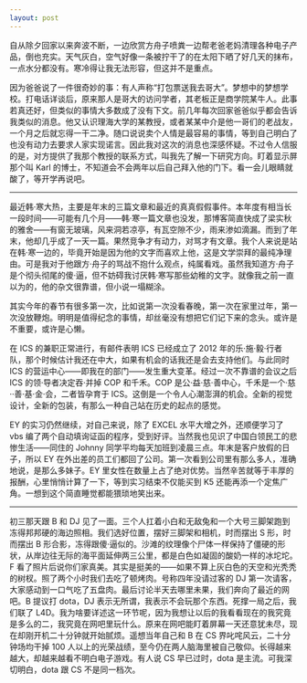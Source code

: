 ```yaml
---
layout: post
---
```


自从除夕回家以来奔波不断，一边欣赏方舟子喷粪一边帮老爸老妈清理各种电子产品，倒也充实。天气灰白，空气好像一条被拧干了的在太阳下晒了好几天的抹布，一点水分都没有。寒冷得让我无法形容，但这并不是重点。

因为爸爸说了一件很奇妙的事：有人声称“打包票送我去哥大”。梦想中的梦想学校。打电话详谈后，原来那人是哥大的访问学者，其老板正是商学院某牛人。此事若真还好，但类似的事情大多数成了没有下文。前几年每次回家爸爸似乎都会告诉我类似的消息。他又认识理海大学的某教授，或者某某中介是他一哥们的老战友，一个月之后就忘得一干二净。随口说说卖个人情是最容易的事情，等到自己明白了也没有动力去要求人家实现诺言。因此我对这次的消息也深感怀疑。不过令人信服的是，对方提供了我那个教授的联系方式，叫我先了解一下研究方向。盯着显示屏那个叫 Karl 的博士，不知道会不会两年以后自己拜入他的门下。看一会儿眼睛就酸了，等开学再说吧。

---

最近韩·寒大热，主要是年末的三篇文章和最近的真真假假事件。本年度有相当长一段时间——可能有几个月——韩·寒一篇文章也没发，那博客简直快成了梁实秋的雅舍——有窗无玻璃，风来洞若凉亭，有瓦空隙不少，雨来渗如滴漏。而到了年末，他却几乎成了一天一篇。果然竞争才有动力，对骂才有文章。我个人来说是站在韩·寒一边的，毕竟开始是因为他的文字而喜欢上他，这是文学崇拜的最纯净理由。可是我对于他跟方·舟子的骂战不抱什么观点，纯属看戏。虽然我知道方·舟子是个彻头彻尾的傻·逼，但不妨碍我讨厌韩·寒写那些幼稚的文字。就像我之前一直以为的，他的杂文很靠谱，但小说一塌糊涂。

其实今年的春节有很多第一次，比如说第一次没看春晚，第一次在家里过年，第一次没放鞭炮。明明是值得纪念的事情，却丝毫没有想把它们记下来的念头。或许是不重要，或许是心懒。

在 ICS 的兼职正常进行，有邮件表明 ICS 已经成立了 2012 年的乐·施·毅·行者队，那个时候估计我还在中大，如果有机会的话我还是会去支持他们。与此同时 ICS 的营运中心——即我在的部门——发生重大变革。经过一次不靠谱的会议之后 ICS 的领·导者决定吞·并掉 COP 和千禾。COP 是公·益·慈·善中心，千禾是一个·慈··善·基·金·会，二者皆孕育于 ICS。这倒是一个令人心潮澎湃的机会。全新的视觉设计，全新的包装，有那么一种自己站在历史的起点的感觉。

EY 的实习仍然继续，对自己来说，除了 EXCEL 水平大增之外，还顺便学习了 vbs 编了两个自动填询证函的程序，受到好评。当然我也见识了中国白领民工的悲惨生活——同住的 Johnny 同学平均每天加班到凌晨三点。年末是客户放假的日子，所以 EY 在外出差的员工们都回了公司。第一次看到公司里有那么多人，准确地说，是那么多妹子。EY 里女性在数量上占了绝对优势。当然辛苦就等于丰厚的报酬，心里悄悄计算了一下，等到实习结束不仅能买到 K5 还能再添一个定焦广角。一想到这个简直睡觉都能猥琐地笑出来。

---

初三那天跟 B 和 DJ 见了一面。三个人扛着小白和无敌兔和一个大号三脚架跑到冻得邦邦硬的海边照相。我们选好位置，摆好三脚架和相机，时而摆出 S 形，时而摆出 B 形合影，冻得跟傻·逼似的。沙滩的纹理像个尸体一样保持了僵硬的形状，从岸边往无际的海平面延伸两三公里，都是白色如凝固的酸奶一样的冰坨坨。F 看了照片后说你们家真美。其实是挺美的——如果不算上灰白色的天空和光秃秃的树杈。照了两个小时我们去吃了顿烤肉。号称四年没请过客的 DJ 第一次请客，大家感动到一口气吃了五盘肉。最后讨论半天去哪里未果，我们奔向了最近的网吧。B 提议打 dota，DJ 表示无所谓，我表示不会玩那个东西。死撑一局之后，我们联了 L4D。我为啥要详述这一环节呢，因为我想让以后的我看看现在的我究竟是多么的二，我究竟在网吧里玩什么。原来在网吧能盯着屏幕一天还意犹未尽，现在却刚开机二十分钟就开始腻烦。遥想当年自己和 B 在 CS 界叱咤风云，二十分钟场均干掉 100 人以上的光荣战绩，至今仍在两人脑海里被自己敬仰。长得越来越大，却越来越看不明白电子游戏。有人说 CS 早已过时，dota 是主流。可我深切明白，dota 跟 CS 不是同一档次。
